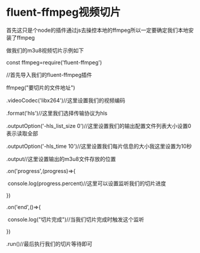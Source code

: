 # fluent-ffmpeg视频切片

首先这只是个node的插件通过js去操控本地的ffmpeg所以一定要确定我们本地安装了ffmpeg

做我们的m3u8视频切片示例如下

const ffmpeg=require('fluent-ffmpeg')

//首先导入我们的fluent-ffmpeg插件

ffmpeg("要切片的文件地址")

.videoCodec('libx264')//这里设置我们的视频编码

.format('hls')//这里我们选择传输协议为hls

.outputOption('-hls_list_size 0')//这里设置我们的输出配置文件列表大小设置0表示读取全部

.outputOption('-hls_time 10')//这里设置我们每片信息的大小我这里设置为10秒

.output//这里设置输出的m3u8文件存放的位置

.on('progress',(progress)=>{

​	console.log(progress.percent)//这里可以设置监听我们的切片进度

})

.on('end',()=>{

​	console.log("切片完成")//当我们切片完成时触发这个监听

})

.run()//最后执行我们的切片等待即可